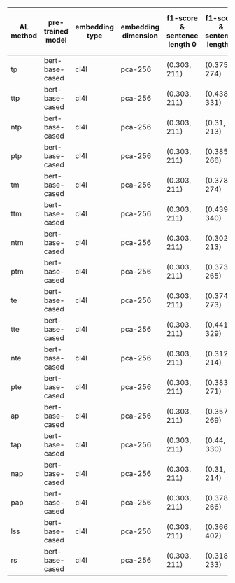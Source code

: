 | AL method   | pre-trained model   | embedding type   | embedding dimension   | f1-score & sentence length 0   | f1-score & sentence length 1   | f1-score & sentence length 2   | f1-score & sentence length 3   | f1-score & sentence length 4   | f1-score & sentence length 5   | f1-score & sentence length 6   | f1-score & sentence length 7   | f1-score & sentence length 8   | f1-score & sentence length 9   | f1-score & sentence length 10   | f1-score & sentence length 11   | f1-score & sentence length 12   | f1-score & sentence length 13   |
|-------------|---------------------|------------------|-----------------------|--------------------------------|--------------------------------|--------------------------------|--------------------------------|--------------------------------|--------------------------------|--------------------------------|--------------------------------|--------------------------------|--------------------------------|---------------------------------|---------------------------------|---------------------------------|---------------------------------|
| tp          | bert-base-cased     | cl4l             | pca-256               | (0.303, 211)                   | (0.375, 274)                   | (0.463, 374)                   | (0.52, 548)                    | (0.567, 871)                   | (0.627, 1473)                  | (0.689, 2681)                  | (0.733, 5157)                  | (0.762, 9773)                  | (0.844, 18890)                 | (0.899, 37080)                  | (0.925, 72433)                  | (0.932, 137687)                 | (0.933, 203621)                 |
| ttp         | bert-base-cased     | cl4l             | pca-256               | (0.303, 211)                   | (0.438, 331)                   | (0.482, 525)                   | (0.526, 822)                   | (0.574, 1367)                  | (0.639, 2269)                  | (0.655, 3951)                  | (0.703, 7050)                  | (0.782, 12359)                 | (0.865, 21900)                 | (0.908, 39908)                  | (0.927, 72758)                  | (0.932, 139877)                 | (0.933, 203621)                 |
| ntp         | bert-base-cased     | cl4l             | pca-256               | (0.303, 211)                   | (0.31, 213)                    | (0.319, 222)                   | (0.33, 240)                    | (0.356, 298)                   | (0.394, 409)                   | (0.473, 856)                   | (0.598, 1992)                  | (0.643, 3598)                  | (0.756, 7806)                  | (0.868, 18283)                  | (0.92, 53230)                   | (0.932, 123966)                 | (0.933, 203621)                 |
| ptp         | bert-base-cased     | cl4l             | pca-256               | (0.303, 211)                   | (0.385, 266)                   | (0.454, 361)                   | (0.491, 517)                   | (0.55, 807)                    | (0.602, 1208)                  | (0.65, 2216)                   | (0.69, 3724)                   | (0.765, 6814)                  | (0.847, 13254)                 | (0.897, 26769)                  | (0.925, 64716)                  | (0.931, 131127)                 | (0.933, 203621)                 |
| tm          | bert-base-cased     | cl4l             | pca-256               | (0.303, 211)                   | (0.378, 274)                   | (0.425, 363)                   | (0.514, 539)                   | (0.605, 873)                   | (0.663, 1441)                  | (0.708, 2762)                  | (0.746, 5172)                  | (0.788, 10029)                 | (0.852, 19444)                 | (0.903, 37931)                  | (0.927, 72722)                  | (0.933, 137153)                 | (0.933, 203621)                 |
| ttm         | bert-base-cased     | cl4l             | pca-256               | (0.303, 211)                   | (0.439, 340)                   | (0.485, 517)                   | (0.522, 827)                   | (0.572, 1414)                  | (0.602, 2262)                  | (0.659, 3836)                  | (0.708, 7079)                  | (0.781, 12439)                 | (0.87, 22048)                  | (0.906, 40185)                  | (0.928, 72767)                  | (0.932, 140031)                 | (0.933, 203621)                 |
| ntm         | bert-base-cased     | cl4l             | pca-256               | (0.303, 211)                   | (0.302, 213)                   | (0.302, 219)                   | (0.328, 237)                   | (0.335, 272)                   | (0.335, 372)                   | (0.481, 897)                   | (0.561, 1649)                  | (0.647, 3409)                  | (0.747, 7235)                  | (0.866, 18256)                  | (0.846, 52875)                  | (0.911, 121187)                 | (0.933, 203621)                 |
| ptm         | bert-base-cased     | cl4l             | pca-256               | (0.303, 211)                   | (0.373, 265)                   | (0.426, 352)                   | (0.474, 505)                   | (0.538, 781)                   | (0.597, 1186)                  | (0.642, 1970)                  | (0.7, 3192)                    | (0.757, 6227)                  | (0.841, 13953)                 | (0.896, 30364)                  | (0.921, 63949)                  | (0.931, 130829)                 | (0.933, 203621)                 |
| te          | bert-base-cased     | cl4l             | pca-256               | (0.303, 211)                   | (0.374, 273)                   | (0.462, 369)                   | (0.524, 542)                   | (0.579, 845)                   | (0.64, 1539)                   | (0.675, 2644)                  | (0.72, 4855)                   | (0.769, 9165)                  | (0.843, 18134)                 | (0.899, 35797)                  | (0.926, 70692)                  | (0.932, 137258)                 | (0.933, 203621)                 |
| tte         | bert-base-cased     | cl4l             | pca-256               | (0.303, 211)                   | (0.441, 329)                   | (0.487, 519)                   | (0.534, 825)                   | (0.568, 1383)                  | (0.605, 2251)                  | (0.657, 3980)                  | (0.699, 7071)                  | (0.782, 12688)                 | (0.863, 21849)                 | (0.908, 40209)                  | (0.928, 73039)                  | (0.932, 140799)                 | (0.933, 203621)                 |
| nte         | bert-base-cased     | cl4l             | pca-256               | (0.303, 211)                   | (0.312, 214)                   | (0.331, 225)                   | (0.336, 247)                   | (0.373, 325)                   | (0.439, 511)                   | (0.466, 838)                   | (0.591, 2022)                  | (0.611, 3580)                  | (0.747, 8194)                  | (0.812, 17557)                  | (0.917, 50370)                  | (0.931, 122648)                 | (0.933, 203621)                 |
| pte         | bert-base-cased     | cl4l             | pca-256               | (0.303, 211)                   | (0.383, 271)                   | (0.456, 366)                   | (0.482, 512)                   | (0.589, 861)                   | (0.575, 1190)                  | (0.636, 2251)                  | (0.684, 3850)                  | (0.747, 6726)                  | (0.842, 13576)                 | (0.9, 27408)                    | (0.924, 62754)                  | (0.932, 130622)                 | (0.933, 203621)                 |
| ap          | bert-base-cased     | cl4l             | pca-256               | (0.303, 211)                   | (0.357, 269)                   | (0.435, 365)                   | (0.499, 540)                   | (0.56, 912)                    | (0.623, 1490)                  | (0.667, 2747)                  | (0.72, 4880)                   | (0.781, 9392)                  | (0.857, 18869)                 | (0.901, 37268)                  | (0.925, 72271)                  | (0.932, 137365)                 | (0.933, 203621)                 |
| tap         | bert-base-cased     | cl4l             | pca-256               | (0.303, 211)                   | (0.44, 330)                    | (0.47, 509)                    | (0.536, 818)                   | (0.575, 1300)                  | (0.622, 2132)                  | (0.654, 3646)                  | (0.704, 6700)                  | (0.786, 12250)                 | (0.864, 21732)                 | (0.908, 39456)                  | (0.928, 72094)                  | (0.933, 139896)                 | (0.933, 203621)                 |
| nap         | bert-base-cased     | cl4l             | pca-256               | (0.303, 211)                   | (0.31, 214)                    | (0.318, 224)                   | (0.336, 248)                   | (0.349, 315)                   | (0.394, 459)                   | (0.481, 825)                   | (0.591, 1808)                  | (0.65, 3611)                   | (0.75, 7851)                   | (0.87, 18835)                   | (0.921, 52748)                  | (0.931, 124239)                 | (0.933, 203621)                 |
| pap         | bert-base-cased     | cl4l             | pca-256               | (0.303, 211)                   | (0.378, 266)                   | (0.443, 356)                   | (0.499, 520)                   | (0.543, 736)                   | (0.564, 1184)                  | (0.636, 2154)                  | (0.69, 3639)                   | (0.76, 6975)                   | (0.842, 13138)                 | (0.897, 27257)                  | (0.924, 64771)                  | (0.931, 130620)                 | (0.933, 203621)                 |
| lss         | bert-base-cased     | cl4l             | pca-256               | (0.303, 211)                   | (0.366, 402)                   | (0.434, 653)                   | (0.556, 1118)                  | (0.591, 1980)                  | (0.623, 3605)                  | (0.637, 6649)                  | (0.651, 12326)                 | (0.663, 22824)                 | (0.701, 41739)                 | (0.736, 74311)                  | (0.743, 124294)                 | (0.883, 175369)                 | (0.933, 203621)                 |
| rs          | bert-base-cased     | cl4l             | pca-256               | (0.303, 211)                   | (0.318, 233)                   | (0.339, 285)                   | (0.379, 387)                   | (0.484, 625)                   | (0.595, 1091)                  | (0.668, 2037)                  | (0.725, 3869)                  | (0.765, 7609)                  | (0.79, 15102)                  | (0.817, 29919)                  | (0.847, 59700)                  | (0.855, 119025)                 | (0.933, 203621)                 |